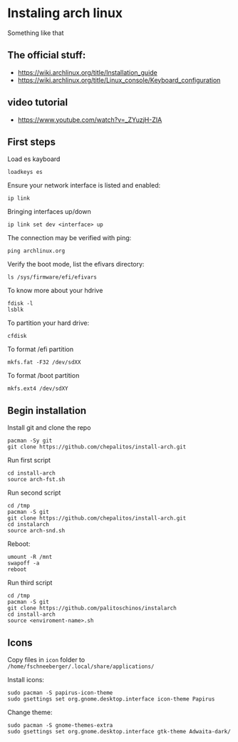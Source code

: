 # Instaling arch linux
Something like that

## The official stuff:
- https://wiki.archlinux.org/title/Installation_guide
- https://wiki.archlinux.org/title/Linux_console/Keyboard_configuration

## video tutorial
- https://www.youtube.com/watch?v=_ZYuzjH-ZIA

## First steps
Load es kayboard
```
loadkeys es
```

Ensure your network interface is listed and enabled:
```
ip link
```
Bringing interfaces up/down
```
ip link set dev <interface> up
```

The connection may be verified with ping:
```
ping archlinux.org
```

Verify the boot mode, list the efivars directory:
```
ls /sys/firmware/efi/efivars
```

To know more about your hdrive
```
fdisk -l
lsblk
```

To partition your hard drive:
```
cfdisk
```

To format /efi partition
```
mkfs.fat -F32 /dev/sdXX
```

To format /boot partition
```
mkfs.ext4 /dev/sdXY
```
## Begin installation

Install git and clone the repo
```
pacman -Sy git
git clone https://github.com/chepalitos/install-arch.git
```

Run first script
```
cd install-arch
source arch-fst.sh
```

Run second script
```
cd /tmp
pacman -S git
git clone https://github.com/chepalitos/install-arch.git
cd instalarch
source arch-snd.sh
```

Reboot:
```
umount -R /mnt
swapoff -a
reboot
```

Run third script
```
cd /tmp
pacman -S git
git clone https://github.com/palitoschinos/instalarch
cd install-arch
source <enviroment-name>.sh
```

## Icons
Copy files in `icon` folder to `/home/fschneeberger/.local/share/applications/`

Install icons:
```
sudo pacman -S papirus-icon-theme
sudo gsettings set org.gnome.desktop.interface icon-theme Papirus
```

Change theme:
```
sudo pacman -S gnome-themes-extra
sudo gsettings set org.gnome.desktop.interface gtk-theme Adwaita-dark/
```
